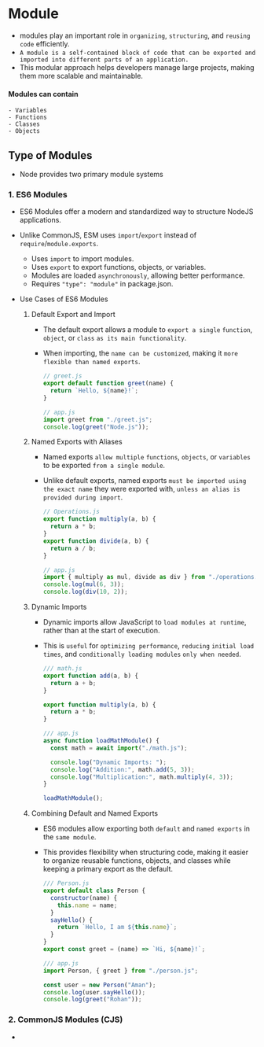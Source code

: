 # Module

- modules play an important role in `organizing`, `structuring`, and `reusing code` efficiently.
- `A module is a self-contained block of code that can be exported and imported into different parts of an application.`
- This modular approach helps developers manage large projects, making them more scalable and maintainable.

#### Modules can contain

    - Variables
    - Functions
    - Classes
    - Objects

## Type of Modules

- Node provides two primary module systems

### 1. ES6 Modules

- ES6 Modules offer a modern and standardized way to structure NodeJS applications.
- Unlike CommonJS, ESM uses `import`/`export` instead of `require`/`module.exports`.

  - Uses `import` to import modules.
  - Uses `export` to export functions, objects, or variables.
  - Modules are loaded `asynchronously`, allowing better performance.
  - Requires `"type": "module"` in package.json.

- Use Cases of ES6 Modules

  1. Default Export and Import

     - The default export allows a module to `export a single` `function`, `object`, or `class` `as its main functionality`.
     - When importing, the `name can be customized`, making it `more flexible than named exports`.

       ```js
       // greet.js
       export default function greet(name) {
         return `Hello, ${name}!`;
       }

       // app.js
       import greet from "./greet.js";
       console.log(greet("Node.js"));
       ```

  2. Named Exports with Aliases

     - Named exports `allow multiple` `functions`, `objects`, or `variables` to be exported `from a single module`.
     - Unlike default exports, named exports `must be imported using the exact name` they were exported with, `unless an alias is provided during import`.

       ```js
       // Operations.js
       export function multiply(a, b) {
         return a * b;
       }
       export function divide(a, b) {
         return a / b;
       }

       // app.js
       import { multiply as mul, divide as div } from "./operations.js";
       console.log(mul(6, 3));
       console.log(div(10, 2));
       ```

  3. Dynamic Imports

     - Dynamic imports allow JavaScript to `load modules at runtime`, rather than at the start of execution.
     - This is `useful` for `optimizing performance`, `reducing` `initial load times`, and `conditionally loading modules` `only when needed`.

       ```js
       /// math.js
       export function add(a, b) {
         return a + b;
       }

       export function multiply(a, b) {
         return a * b;
       }
       ```

       ```js
       /// app.js
       async function loadMathModule() {
         const math = await import("./math.js");

         console.log("Dynamic Imports: ");
         console.log("Addition:", math.add(5, 3));
         console.log("Multiplication:", math.multiply(4, 3));
       }

       loadMathModule();
       ```

  4. Combining Default and Named Exports

     - ES6 modules allow exporting both `default` and `named exports` in the `same module`.
     - This provides flexibility when structuring code, making it easier to organize reusable functions, objects, and classes while keeping a primary export as the default.

       ```js
       /// Person.js
       export default class Person {
         constructor(name) {
           this.name = name;
         }
         sayHello() {
           return `Hello, I am ${this.name}`;
         }
       }
       export const greet = (name) => `Hi, ${name}!`;

       /// app.js
       import Person, { greet } from "./person.js";

       const user = new Person("Aman");
       console.log(user.sayHello());
       console.log(greet("Rohan"));
       ```

### 2. CommonJS Modules (CJS)

- 